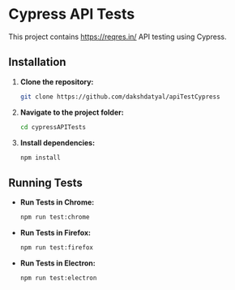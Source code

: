 # Cypress API Tests

This project contains https://reqres.in/ API testing using Cypress.

## Installation

1. **Clone the repository:**

    ```bash
    git clone https://github.com/dakshdatyal/apiTestCypress
    ```

2. **Navigate to the project folder:**

    ```bash
    cd cypressAPITests
    ```

3. **Install dependencies:**

    ```bash
    npm install
    ```

## Running Tests

- **Run Tests in Chrome:**

    ```bash
    npm run test:chrome
    ```

- **Run Tests in Firefox:**

    ```bash
    npm run test:firefox
    ```

- **Run Tests in Electron:**

    ```bash
    npm run test:electron
    ```
